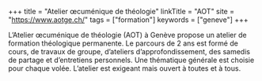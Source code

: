 +++
title = "Atelier œcuménique de théologie"
linkTitle = "AOT"
site = "https://www.aotge.ch/"
tags = ["formation"]
keywords = ["geneve"]
+++

L’Atelier œcuménique de théologie (AOT) à Genève propose un atelier de formation théologique permanente. Le parcours de 2 ans est formé de cours, de travaux de groupe, d’ateliers d’approfondissement, des samedis de partage et d’entretiens personnels. Une thématique générale est choisie pour chaque volée. L’atelier est exigeant mais ouvert à toutes et à tous.
